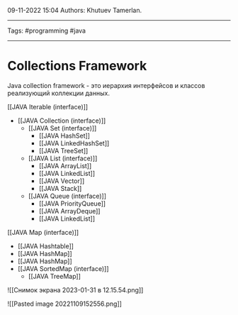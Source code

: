 09-11-2022
15:04
Authors: Khutuev Tamerlan.
***
Tags: #programming #java  
***
# Collections Framework
Java collection framework - это иерархия интерфейсов и классов реализующий коллекции данных.

[[JAVA Iterable (interface)]]
- [[JAVA Collection (interface)]]
	- [[JAVA Set (interface)]]
		- [[JAVA HashSet]]
		- [[JAVA LinkedHashSet]]
		- [[JAVA TreeSet]]
	- [[JAVA List (interface)]]
		- [[JAVA ArrayList]]
		- [[JAVA LinkedList]]
		- [[JAVA Vector]]
		- [[JAVA Stack]]
	- [[JAVA Queue (interface)]]
		- [[JAVA PriorityQueue]]
		- [[JAVA ArrayDeque]]
		- [[JAVA LinkedList]]

[[JAVA Map (interface)]]
- [[JAVA Hashtable]]
- [[JAVA HashMap]]
- [[JAVA HashMap]]
- [[JAVA SortedMap (interface)]]
	- [[JAVA TreeMap]]

![[Снимок экрана 2023-01-31 в 12.15.54.png]]

![[Pasted image 20221109152556.png]]

